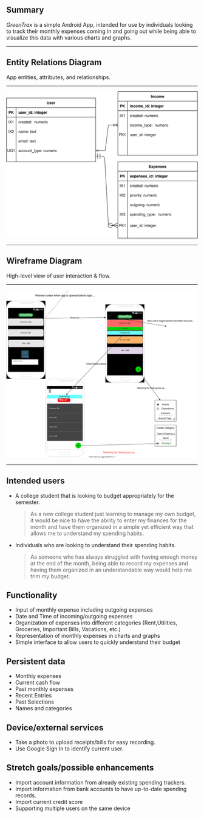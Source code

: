 ## Summary

_GreenTrax_ is a simple Android App, intended for use by individuals looking to track their monthly expenses coming in and going out while being able to visualize this data with various charts and graphs.

---

## Entity Relations Diagram 
App entities, attributes, and relationships.

---

[![ERD](images/greentrax-erd.svg)](pdf/greentrax-erd.pdf)


___

## Wireframe Diagram
High-level view of user interaction & flow.

___

[![Wireframe Diagram](images/greentrax-wireframe.svg)](pdf/greentrax-wireframe.pdf)

---

## Intended users

- A college student that is looking to budget appropriately for the semester.

  > As a new college student just learning to manage my own budget, it would be nice to have the ability to enter my finances for the month and have them organized in a simple yet efficient way that allows me to understand my spending habits. 

- Individuals who are looking to understand their spending habits.

  > As someone who has always struggled with having enough money at the end of the month, being able to record my expenses and having them organized in an understandable way would help me trim my budget.  


## Functionality

- Input of monthly expense including outgoing expenses
- Date and Time of incoming/outgoing expenses
- Organization of expenses into different categories (Rent,Utilities, Groceries, Important Bills, Vacations, etc.)
- Representation of monthly expenses in charts and graphs
- Simple interface to allow users to quickly understand their budget



## Persistent data

- Monthly expenses
- Current cash flow
- Past monthly expenses
- Recent Entries
- Past Selections
- Names and categories

## Device/external services

- Take a photo to upload receipts/bills for easy recording.
- Use Google Sign In to identify current user.



## Stretch goals/possible enhancements 

- Import account information from already existing spending trackers.
- Import information from bank accounts to have up-to-date spending records.
- Import current credit score 
- Supporting multiple users on the same device

